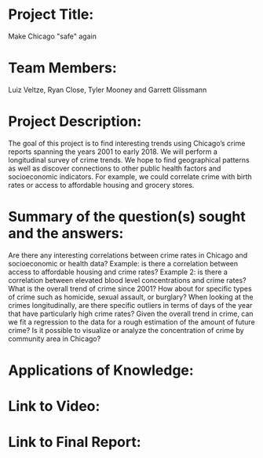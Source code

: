 # Project Title: 
Make Chicago "safe" again

# Team Members: 
Luiz Veltze, Ryan Close, Tyler Mooney and Garrett Glissmann

# Project Description: 
The goal of this project is to find interesting trends using Chicago’s crime reports spanning the years 2001 to early 2018. We will perform a longitudinal survey of crime trends. We hope to find geographical patterns as well as discover connections to other public health factors and socioeconomic indicators. For example, we could correlate crime with birth rates or access to affordable housing and grocery stores.

# Summary of the question(s) sought and the answers:
Are there any interesting correlations between crime rates in Chicago and socioeconomic or health data?
  Example: is there a correlation between access to affordable housing and crime rates?
  Example 2: is there a correlation between elevated blood level concentrations and crime rates?
What is the overall trend of crime since 2001? How about for specific types of crime such as homicide, sexual assault, or burglary?
When looking at the crimes longitudinally, are there specific outliers in terms of days of the year that have particularly high crime rates?
Given the overall trend in crime, can we fit a regression to the data for a rough estimation of the amount of future crime?
Is it possible to visualize or analyze the concentration of crime by community area in Chicago?

# Applications of Knowledge:

# Link to Video:

# Link to Final Report:



